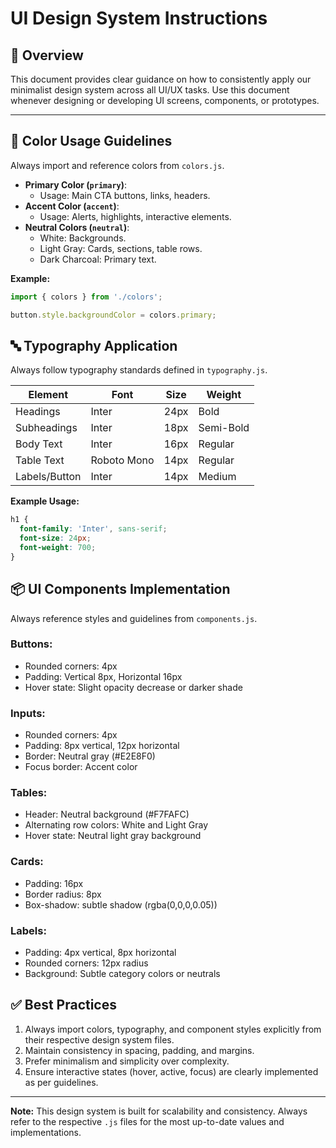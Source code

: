 # UI Design System Instructions

## 📌 Overview
This document provides clear guidance on how to consistently apply our minimalist design system across all UI/UX tasks. Use this document whenever designing or developing UI screens, components, or prototypes.

---

## 🎨 Color Usage Guidelines

Always import and reference colors from `colors.js`.

- **Primary Color (`primary`)**:
  - Usage: Main CTA buttons, links, headers.
- **Accent Color (`accent`)**:
  - Usage: Alerts, highlights, interactive elements.
- **Neutral Colors (`neutral`)**:
  - White: Backgrounds.
  - Light Gray: Cards, sections, table rows.
  - Dark Charcoal: Primary text.

**Example:**
```javascript
import { colors } from './colors';

button.style.backgroundColor = colors.primary;
```

## 🔤 Typography Application

Always follow typography standards defined in `typography.js`.

| Element | Font | Size | Weight |
|---------|------|------|---------|
| Headings | Inter | 24px | Bold |
| Subheadings | Inter | 18px | Semi-Bold |
| Body Text | Inter | 16px | Regular |
| Table Text | Roboto Mono | 14px | Regular |
| Labels/Button | Inter | 14px | Medium |

**Example Usage:**
```css
h1 {
  font-family: 'Inter', sans-serif;
  font-size: 24px;
  font-weight: 700;
}
```

## 📦 UI Components Implementation

Always reference styles and guidelines from `components.js`.

### Buttons:
- Rounded corners: 4px
- Padding: Vertical 8px, Horizontal 16px
- Hover state: Slight opacity decrease or darker shade

### Inputs:
- Rounded corners: 4px
- Padding: 8px vertical, 12px horizontal
- Border: Neutral gray (#E2E8F0)
- Focus border: Accent color

### Tables:
- Header: Neutral background (#F7FAFC)
- Alternating row colors: White and Light Gray
- Hover state: Neutral light gray background

### Cards:
- Padding: 16px
- Border radius: 8px
- Box-shadow: subtle shadow (rgba(0,0,0,0.05))

### Labels:
- Padding: 4px vertical, 8px horizontal
- Rounded corners: 12px radius
- Background: Subtle category colors or neutrals

## ✅ Best Practices

1. Always import colors, typography, and component styles explicitly from their respective design system files.
2. Maintain consistency in spacing, padding, and margins.
3. Prefer minimalism and simplicity over complexity.
4. Ensure interactive states (hover, active, focus) are clearly implemented as per guidelines.

---

**Note:** This design system is built for scalability and consistency. Always refer to the respective `.js` files for the most up-to-date values and implementations.
